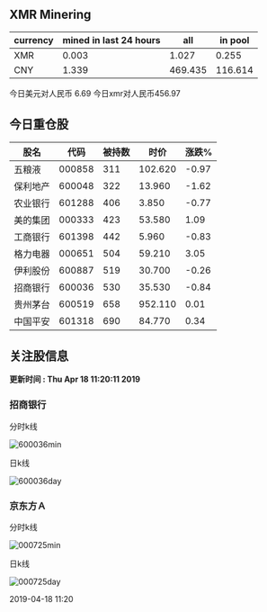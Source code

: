 ## XMR Minering

|currency|mined in last 24 hours|all|in pool|
|---|---|---|---|
|XMR|0.003|1.027|0.255|
|CNY|1.339|469.435|116.614|

今日美元对人民币 6.69	今日xmr对人民币456.97


## 今日重仓股 

|股名|代码|被持数|时价|涨跌%|
|---|---|---|---|---|
|五粮液|000858|311|102.620|-0.97|
|保利地产|600048|322|13.960|-1.62|
|农业银行|601288|406|3.850|-0.77|
|美的集团|000333|423|53.580|1.09|
|工商银行|601398|442|5.960|-0.83|
|格力电器|000651|504|59.210|3.05|
|伊利股份|600887|519|30.700|-0.26|
|招商银行|600036|530|35.530|-0.84|
|贵州茅台|600519|658|952.110|0.01|
|中国平安|601318|690|84.770|0.34|

## 关注股信息
**更新时间 : Thu Apr 18 11:20:11 2019**
### 招商银行 
分时k线

![600036min](http://image.sinajs.cn/newchart/min/n/sh600036.gif)

日k线

![600036day](http://image.sinajs.cn/newchart/daily/n/sh600036.gif)

### 京东方Ａ 
分时k线

![000725min](http://image.sinajs.cn/newchart/min/n/sz000725.gif)

日k线

![000725day](http://image.sinajs.cn/newchart/daily/n/sz000725.gif)

2019-04-18 11:20